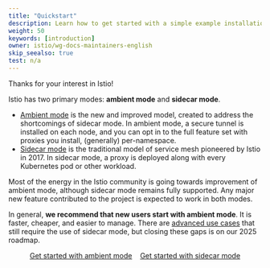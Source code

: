 ```yaml
---
title: "Quickstart"
description: Learn how to get started with a simple example installation.
weight: 50
keywords: [introduction]
owner: istio/wg-docs-maintainers-english
skip_seealso: true
test: n/a
---
```


Thanks for your interest in Istio!

Istio has two primary modes: **ambient mode** and **sidecar mode**.

* [Ambient mode](/docs/overview/dataplane-modes/#ambient-mode) is the new and improved model, created to address the shortcomings of sidecar mode. In ambient mode, a secure tunnel is installed on each node, and you can opt in to the full feature set with proxies you install, (generally) per-namespace.
* [Sidecar mode](/docs/overview/dataplane-modes/#sidecar-mode) is the traditional model of service mesh pioneered by Istio in 2017. In sidecar mode, a proxy is deployed along with every Kubernetes pod or other workload.

Most of the energy in the Istio community is going towards improvement of ambient mode, although sidecar mode remains fully supported. Any major new feature contributed to the project is expected to work in both modes.

In general, **we recommend that new users start with ambient mode**. It is faster, cheaper, and easier to manage. There are [advanced use cases](/docs/overview/dataplane-modes/#unsupported-features) that still require the use of sidecar mode, but closing these gaps is on our 2025 roadmap.

<div style="display: flex; justify-content: center; align-items: center; gap: 1rem;">
<a href="/docs/ambient/getting-started" class="btn btn--secondary" id="get-started-ambient">Get started with ambient mode</a><a href="/docs/setup/getting-started" class="btn btn--secondary" id="get-started-sidecar">Get started with sidecar mode</a>
</div>
